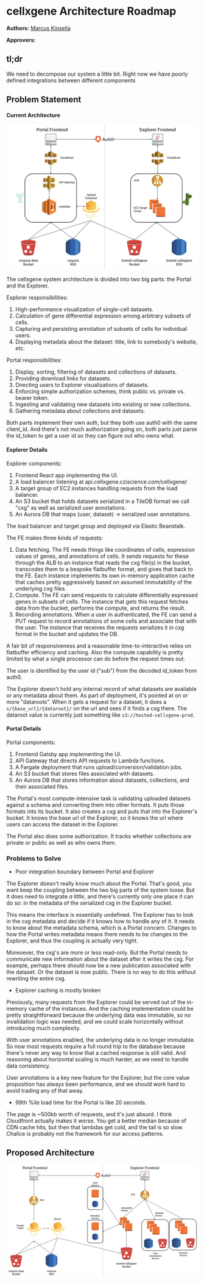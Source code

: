 # cellxgene Architecture Roadmap


**Authors:** [Marcus Kinsella](mailto:mkinsella@chanzuckerberg.com)

**Approvers:**

## tl;dr 

We need to decompose our system a little bit. Right now we have poorly defined integrations between different components

## Problem Statement

#### Current Architecture

![Current Architecture](imgs/current_architecture.svg)

The cellxgene system architecture is divided into two big parts: the Portal and the Explorer.

Explorer responsibilities:
1. High-performance visualization of single-cell datasets. 
1. Calculation of gene differential expression among arbitrary subsets of cells.
1. Capturing and persisting annotation of subsets of cells for individual users.
1. Displaying metadata about the dataset: title, link to somebody's website, etc.

Portal responsibilities:
1. Display, sorting, filtering of datasets and collections of datasets.
1. Providing download links for datasets.
1. Directing users to Explorer visualizations of datasets.
1. Enforcing simple authorization schemes, think public vs. private vs. bearer token.
1. Ingesting and validating new datasets into existing or new collections.
1. Gathering metadata about collections and datasets.

Both parts implement their own auth, but they both use auth0 with the same client\_id. And there's not much authorization going on, both parts just parse the
id\_token to get a user id so they can figure out who owns what.

#### Explorer Details

Explorer components:
1. Frontend React app implementing the UI.
1. A load balancer listening at api.cellxgene.cziscience.com/cellxgene/
1. A target group of EC2 instances handling requests from the load balancer.
1. An S3 bucket that holds datasets serialized in a TileDB format we call "cxg" as well as serialized user annotations.
1. An Aurora DB that maps (user, dataset) -> serialized user annotations.

The load balancer and target group and deployed via Elastic Beanstalk.

The FE makes three kinds of requests:
1. Data fetching. The FE needs things like coordinates of cells, expression values of genes, and annotations of cells. It sends requests for these through the
   ALB to an instance that reads the cxg file(s) in the bucket, transcodes them to a bespoke flatbuffer format, and gives that back to the FE. Each instance
   implements its own in-memory application cache that caches pretty aggressively based on assumed immutability of the underlying cxg files.
1. Compute. The FE can send requests to calculate differentially expressed genes in subsets of cells. The instance that gets this request fetches data from the
   bucket, performs the compute, and returns the result.
1. Recording annotations. When a user in authenticated, the FE can send a PUT request to record annotations of some cells and associate that with the user. The
   instance that receives the requests serializes it in cxg format in the bucket and updates the DB.

A fair bit of responsiveness and a reasonable time-to-interactive relies on flatbuffer efficiency and caching. Also the compute capability is pretty limited
by what a single processor can do before the request times out.

The user is identified by the user id ("sub") from the decoded id\_token from auth0.

The Explorer doesn't hold any internal record of what datasets are available or any metadata about them. As part of deployment, it's pointed at on or more
"dataroots". When it gets a request for a dataset, it does a `s/{base_url}/{dataroot}/` on the url and sees if it finds a cxg there. The dataroot value is
currently just something like `s3://hosted-cellxgene-prod`.

#### Portal Details

Portal components:
1. Frontend Gatsby app implementing the UI.
1. API Gateway that directs API requests to Lambda functions.
1. A Fargate deployment that runs upload/conversion/validation jobs.
1. An S3 bucket that stores files associated with datasets.
1. An Aurora DB that stores information about datasets, collections, and their associated files.

The Portal's most compute-intensive task is validating uploaded datasets against a schema and converting them into other formats. It puts those formats into its
bucket. It also creates a cxg and puts that into the Explorer's bucket. It knows the base url of the Explorer, so it knows the url where users can access the
dataset in the Explorer.

The Portal also does some authorization. It tracks whether collections are private or public as well as who owns them.

### Problems to Solve

- Poor integration boundary between Portal and Explorer

The Explorer doesn't really know much about the Portal. That's good, you want keep the coupling between the two big parts of the system loose. But it does need
to integrate _a little_, and there's currently only one place it can do so: in the metadata of the serialized cxg in the Explorer bucket.

This means the interface is essentially undefined. The Explorer has to look in the cxg metadata and decide if it knows how to handle any of it. It needs to know 
about the metadata schema, which is a Portal concern. Changes to how the Portal writes metadata means there needs to be changes to the Explorer, and thus the
coupling is actually very tight.

Moreoever, the cxg's are more or less read-only. But the Portal needs to communicate new information about the dataset after it writes the cxg. For example,
perhaps there should now be a new publication associated with the dataset. Or the dataset is now public. There is no way to do this without rewriting the entire
cxg.

- Explorer caching is mostly broken

Previously, many requests from the Explorer could be served out of the in-memory cache of the instances. And the caching implementation could be pretty
straightforward because the underlying data was immutable, so no invalidation logic was needed, and we could scale horizontally without introducing much
complexity.

With user annotations enabled, the underlying data is no longer immutable. So now most requests require a full round trip to the database because there's never
any way to know that a cached response is still valid. And reasoning about horizontal scaling is much harder, as we need to handle data consistency.

User annotations is a key new feature for the Explorer, but the core value proposition has always been performance, and we should work hard to avoid trading any
of that away.

* 99th %ile load time for the Portal is like 20 seconds.

The page is ~500kb worth of requests, and it's just absurd. I think Cloudfront actually makes it worse. You get a better median because of CDN cache hits, but
then that lambdas get cold, and the tail is so slow. Chalice is probably not the framework for our access patterns.

## Proposed Architecture

![Proposed Architecture](imgs/proposed_architecture.svg)
